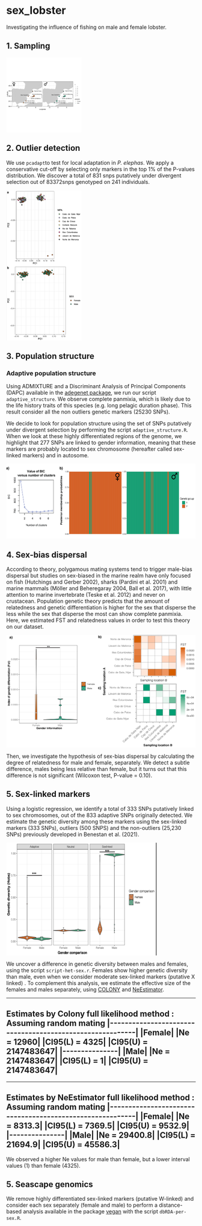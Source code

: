 # sex_lobster
Investigating the influence of fishing on male and female lobster.

## 1. Sampling

<img align="center" height="200" src="01-sampling/Figure1a_241.pdf"></img>

## 2. Outlier detection

We use `pcadapt`to test for local adaptation in *P. elephas*.
We apply a conservative cut-off by selecting only markers in the top 1% of the P-values distribution.
We discover a total of 831 snps putatively under divergent selection out of 83372snps genotyped on 241 individuals.

<img align="center" width="200" height="400" src="02-outlier_detection/FigureS12.png"></img>

## 3. Population structure

### Adaptive population structure

Using ADMIXTURE and a Discriminant Analysis of Principal Components (DAPC) available in the [adegenet package](https://www.rdocumentation.org/packages/adegenet/versions/2.0.1), we run our script `adaptive_structure`. 
We observe complete panmixia, which is likely due to the life history traits of this species (e.g. long pelagic duration phase). This result consider all the non outliers genetic markers (25230 SNPs).

We decide to look for population structure using the set of SNPs putatively under divergent selection by performing the script `adaptive_structure.R`.
When we look at these highly differentiated regions of the genome, we highlight that 277 SNPs are linked to gender information, meaning that these markers are probably located to sex chromosome (hereafter called sex-linked markers) and in autosome.

<img align="center" width="600" height="200" src="03-population_structure/Figure3ab.png"></img>

## 4. Sex-bias dispersal

According to theory, polygamous mating systems tend to trigger male-bias dispersal but studies on sex-biased in the marine realm have only focused on fish (Hutchings and Gerber 2002), sharks (Pardini et al. 2001) and marine mammals (Möller and Beheregaray 2004, Ball et al. 2017), with little attention to marine invertebrate (Teske et al. 2012) and never on crustacean. 
Population genetic theory predicts that the amount of relatedness and genetic differentiation is higher for the sex that disperse the less while the sex that disperse the most can show complete panmixia. 
Here, we estimated FST and relatedness values in order to test this theory on our dataset.

<img align="center" width="600" height="300" src="04-fst/Figure4.png"></img>


Then, we investigate the hypothesis of sex-bias dispersal by calculating the degree of relatedness for male and female, separately.
We detect a subtle difference, males being less relative than female, but it turns out that this difference is not significant (Wilcoxon test, P-value = 0.10).


## 5. Sex-linked markers

Using a logistic regression, we identify a total of 333 SNPs putatively linked to sex chromosomes, out of the 833 adaptive SNPs originally detected. 
We estimate the genetic diversity among these markers using the sex-linked markers (333 SNPs), outliers (500 SNPS) and the non-outliers (25,230 SNPs)
previously developed in Benestan et al. (2021).

<img align="center" width="400" height="300" src="05-sex-linked-markers/Figure5.png"></img>


We uncover a difference in genetic diversity between males and females, using the script `script-het-sex.r`.
Females show higher genetic diversity than male, even when we consider moderate sex-linked markers (putative X linked) .
To complement this analysis, we estimate the effective size of the females and males separately, using [COLONY](https://www.zsl.org/science/software/colony) and [NeEstimator](http://www.molecularfisherieslaboratory.com.au/neestimator-software/). 

----------------------------------------------------------------------------------------------------
Estimates by Colony full likelihood method : Assuming random mating
|----------------------------------------------------------|
|Female|
|Ne      =         12960|
|CI95(L) =          4325|
|CI95(U) =    2147483647|
|---------------|
|Male|
|Ne      =    2147483647|
|CI95(L) =             1|
|CI95(U) =    2147483647|
---------------

----------------------------------------------------------------------------------------------------
Estimates by NeEstimator full likelihood method : Assuming random mating
|----------------------------------------------------------|
|Female|
|Ne      =         8313.3|
|CI95(L) =          7369.5|
|CI95(U) =    9532.9|
|---------------|
|Male|
|Ne      =    29400.8|
|CI95(L) =             21694.9|
|CI95(U) =    45586.3|
---------------

We observed a higher Ne values for male than female, but a lower interval values (1) than female (4325).

## 5. Seascape genomics

We remove highly differentiated sex-linked markers (putative W-linked) and consider each sex separately (female and male) to perform a distance-based analysis available in the package [vegan](https://www.rdocumentation.org/packages/vegan/versions/2.4-2/topics/capscale) with the script `dbRDA-per-sex.R`. 
